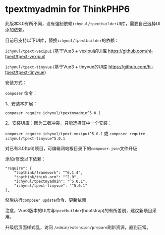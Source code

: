 # tpextmyadmin for ThinkPHP6

此版本3.0有所不同，没有强制依赖`ichynul/tpextbuilder`UI库，需要自己选择UI添加依赖。

目前已支持以下UI库，替换`ichynul/tpextbuilder`的依赖：

`ichynul/tpext-vexipui` (基于Vue3 + vexipui的UI库 <https://github.com/hi-tpext/tpext-vexipui>)

`ichynul/tpext-tinyvue` (基于Vue3 + tinyvue的UI库 <https://github.com/hi-tpext/tpext-tinyvue>)

安装方式：

`composer` 命令：

1、安装本扩展：

`composer require ichynul/tpextmyadmin^5.0.1`

2、安装UI库：因为二者冲突，只能选择其中一个安装：

`composer require ichynul/tpext-vexipui^5.0.1` 或 `composer require ichynul/tpext-tinyvue^5.0.1`

对已有3.0(tp6)项目，可编辑网站根目录下的`composer.json`文件升级

添加/修改以下依赖：

```josn
"require": {
    "topthink/framework": "^6.1.4",
    "topthink/think-orm": "^2.0",
    "ichynul/tpextmyadmin": "^5.0.1",
    "ichynul/tpext-tinyvue": "^5.0.1"
},
```

然后执行`composer update`命令，更新依赖

注意，Vue3版本的UI库与`tpextbuilder`(bootstrap)的有所差别，建议新项目采用。

升级后页面样式乱，访问 `/admin/extension/prepare`刷新资源，直到正常。
